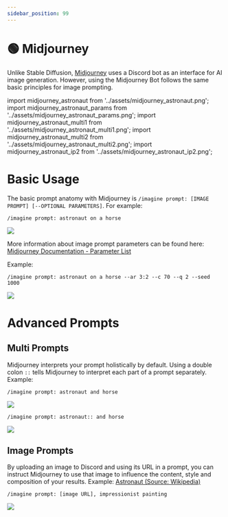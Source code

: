 ```yaml
---
sidebar_position: 99
---
```

# 🟢 Midjourney

Unlike Stable Diffusion, [Midjourney](https://www.midjourney.com) uses a Discord bot as an interface for AI image generation. However, using the Midjourney Bot follows the same basic principles for image prompting.

import midjourney_astronaut from '../assets/midjourney_astronaut.png';
import midjourney_astronaut_params from '../assets/midjourney_astronaut_params.png';
import midjourney_astronaut_multi1 from '../assets/midjourney_astronaut_multi1.png';
import midjourney_astronaut_multi2 from '../assets/midjourney_astronaut_multi2.png';
import midjourney_astronaut_ip2 from '../assets/midjourney_astronaut_ip2.png';


# Basic Usage

The basic prompt anatomy with Midjourney is `/imagine prompt: [IMAGE PROMPT] [--OPTIONAL PARAMETERS]`. For example:

```text
/imagine prompt: astronaut on a horse
```

<div style={{textAlign: 'center'}}>
  <img src={midjourney_astronaut} style={{width: "750px"}} />
</div>

More information about image prompt parameters can be found here: [Midjourney Documentation - Parameter List](https://docs.midjourney.com/docs/parameter-list)

Example:

```text
/imagine prompt: astronaut on a horse --ar 3:2 --c 70 --q 2 --seed 1000 
```

<div style={{textAlign: 'center'}}>
  <img src={midjourney_astronaut_params} style={{width: "750px"}} />
</div>

# Advanced Prompts
## Multi Prompts
Midjourney interprets your prompt holistically by default. Using a double colon `::` tells Midjourney to interpret each part of a prompt separately.
Example:
```text
/imagine prompt: astronaut and horse
```
<div style={{textAlign: 'center'}}>
  <img src={midjourney_astronaut_multi1} style={{width: "750px"}} />
</div>

```text
/imagine prompt: astronaut:: and horse
```
<div style={{textAlign: 'center'}}>
  <img src={midjourney_astronaut_multi2} style={{width: "750px"}} />
</div>


## Image Prompts
By uploading an image to Discord and using its URL in a prompt, you can instruct Midjourney to use that image to influence the content, style and composition of your results. 
Example:
[Astronaut (Source: Wikipedia)](https://en.wikipedia.org/wiki/Astronaut#/media/File:STS41B-35-1613_-_Bruce_McCandless_II_during_EVA_(Retouched).jpg)

```text
/imagine prompt: [image URL], impressionist painting
```
<div style={{textAlign: 'center'}}>
  <img src={midjourney_astronaut_ip2} style={{width: "750px"}} />
</div>